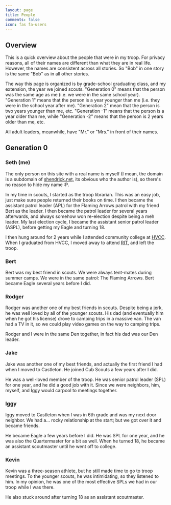 ```yaml
---
layout: page
title: People
comments: false
icon: fas fa-users
---
```


## Overview

This is a quick overview about the people that were in my troop.  For privacy reasons, all of their names are different than what they are in real life.  However, the names are consistent across all stories.  So "Bob" in one story is the same "Bob" as in all other stories.

The way this page is organized is by grade-school graduating class, and my extension, the year we joined scouts.  "Generation 0" means that the person was the same age as me (i.e. we were in the same school year).  "Generation 1" means that the person is a year younger than me (i.e. they were in the school year after me).  "Generation 2" mean that the person is two years younger than me, etc.  "Generation -1" means that the person is a year older than me, while "Generation -2" means that the person is 2 years older than me, etc.

All adult leaders, meanwhile, have "Mr." or "Mrs." in front of their names.

## Generation 0

### Seth (me)

The only person on this site with a real name is myself (I mean, the domain is a subdomain of  [shendrick.net](https://shendrick.net), its obvious who the author is), so there's no reason to hide my name :P.

In my time in scouts, I started as the troop librarian.  This was an easy job, just make sure people returned their books on time.  I then became the assistant patrol leader (APL) for the Flaming Arrows patrol with my friend Bert as the leader.  I then became the patrol leader for several years afterwards, and always somehow won re-election despite being a meh leader.  My last election cycle, I became the assistant senior patrol leader (ASPL), before getting my Eagle and turning 18.

I then hung around for 2 years while I attended community college at [HVCC](https://hvcc.edu).  When I graduated from HVCC, I moved away to attend [RIT](https://rit.edu), and left the troop.

### Bert

Bert was my best friend in scouts.  We were always tent-mates during summer camps.  We were in the same patrol: The Flaming Arrows.  Bert became Eagle several years before I did.

### Rodger

Rodger was another one of my best friends in scouts.  Despite being a jerk, he was well loved by all of the younger scouts.  His dad (and eventually him when he got his license) drove to camping trips in a massive van.  The van had a TV in it, so we could play video games on the way to camping trips.

Rodger and I were in the same Den together, in fact his dad was our Den leader.

### Jake

Jake was another one of my best friends, and actually the first friend I had when I moved to Castleton.  He joined Cub Scouts a few years after I did.

He was a well-loved member of the troop.  He was senior patrol leader (SPL) for one year, and he did a good job with it.  Since we were neighbors, him, myself, and Iggy would carpool to meetings together.

### Iggy

Iggy moved to Castleton when I was in 6th grade and was my next door neighbor.  We had a... rocky relationship at the start; but we got over it and became friends.

He became Eagle a few years before I did.  He was SPL for one year, and he was also the Quartermaster for a bit as well.  When he turned 18, he became an assistant scoutmaster until he went off to college.

### Kevin

Kevin was a three-season athlete, but he still made time to go to troop meetings.  To the younger scouts, he was intimidating, so they listened to him.  In my opinion, he was one of the most effective SPLs we had in our troop while I was there.

He also stuck around after turning 18 as an assistant scoutmaster.
